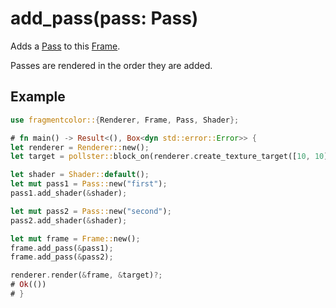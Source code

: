 # add_pass(pass: Pass)

Adds a [Pass](https://fragmentcolor.org/docs/api/pass) to this [Frame](https://fragmentcolor.org/docs/api/frame).

Passes are rendered in the order they are added.

## Example

```rust
use fragmentcolor::{Renderer, Frame, Pass, Shader};

# fn main() -> Result<(), Box<dyn std::error::Error>> {
let renderer = Renderer::new();
let target = pollster::block_on(renderer.create_texture_target([10, 10]))?;

let shader = Shader::default();
let mut pass1 = Pass::new("first");
pass1.add_shader(&shader);

let mut pass2 = Pass::new("second");
pass2.add_shader(&shader);

let mut frame = Frame::new();
frame.add_pass(&pass1);
frame.add_pass(&pass2);

renderer.render(&frame, &target)?;
# Ok(())
# }
```
